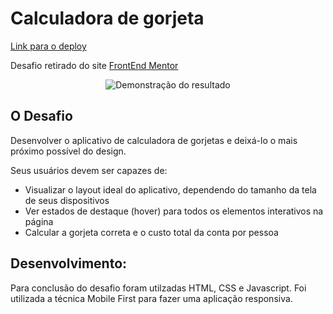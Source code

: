 # Calculadora de gorjeta
[Link para o deploy](https://tip-calculator-app-lemon-eta.vercel.app/)

Desafio retirado do site [FrontEnd Mentor](https://www.frontendmentor.io/)
<div align="center">
  
![Demonstração do resultado](https://github.com/viniciuspmacedo/tip-calculator-app/blob/main/tip-calculator%20%E2%80%91%20Made%20with%20FlexClip.gif)

</div>

## O Desafio

Desenvolver o aplicativo de calculadora de gorjetas e deixá-lo o mais próximo possível do design.

Seus usuários devem ser capazes de:

- Visualizar o layout ideal do aplicativo, dependendo do tamanho da tela de seus dispositivos
- Ver estados de destaque (hover) para todos os elementos interativos na página
- Calcular a gorjeta correta e o custo total da conta por pessoa

## Desenvolvimento:

Para conclusão do desafio foram utilzadas HTML, CSS e Javascript.
Foi utilizada a técnica Mobile First para fazer uma aplicação responsiva.
